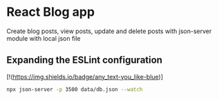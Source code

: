 # React Blog app

Create blog posts, view posts, update and delete posts with json-server module with local json file

## Expanding the ESLint configuration

[!(https://img.shields.io/badge/any_text-you_like-blue)]

```bash
npx json-server -p 3500 data/db.json --watch
```

